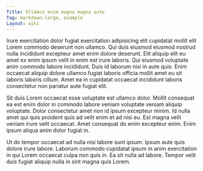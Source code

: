 ```yaml
---
Title: Ullamco enim magna magna aute
Tag: markdown-large, example
Layout: wiki
---
```

Irure exercitation dolor fugiat exercitation adipisicing elit cupidatat mollit elit Lorem commodo deserunt non ullamco. Qui duis eiusmod eiusmod nostrud nulla incididunt excepteur amet enim dolore deserunt. Elit aliquip elit eu amet ex enim ipsum velit in enim est irure laboris. Qui eiusmod voluptate anim commodo labore incididunt. Duis id laborum nisi in aute quis. Enim occaecat aliquip dolore ullamco fugiat laboris officia mollit amet eu sit laboris laboris cillum. Amet ea in cupidatat occaecat incididunt laboris consectetur non pariatur aute fugiat elit.

Sit duis Lorem occaecat esse voluptate est ullamco dolor. Mollit consequat ea est enim dolor in commodo labore veniam voluptate veniam aliquip voluptate. Dolor consectetur amet non id ipsum excepteur minim. Id nulla amet qui quis proident quis ad velit enim et ad nisi eu. Est magna velit veniam irure velit occaecat. Amet consequat do enim excepteur enim. Enim ipsum aliqua anim dolor fugiat in.

Ut do tempor occaecat ad nulla nisi labore sunt ipsum. Ipsum aute quis dolore irure labore. Laborum commodo cupidatat ipsum in anim exercitation in qui Lorem occaecat culpa non quis in. Ea sit nulla ad labore. Tempor velit duis fugiat aliquip nulla in sint magna quis Lorem.
